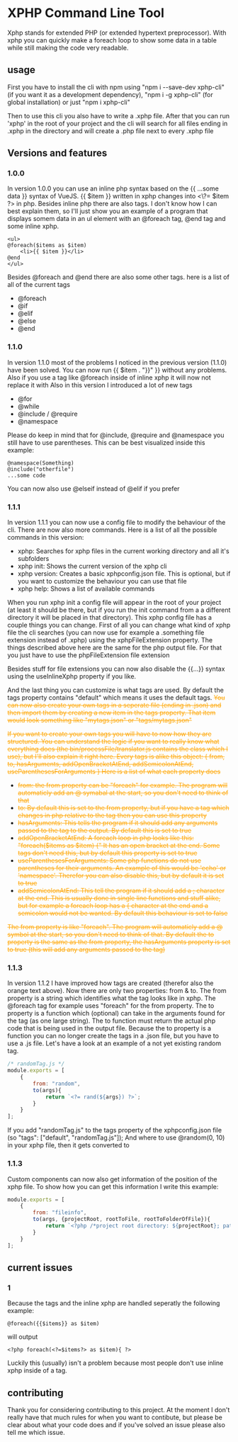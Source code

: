 # XPHP Command Line Tool

Xphp stands for extended PHP (or extended hypertext preprocessor).
With xphp you can quickly make a foreach loop to show some data in a table while still making the code very readable.

## usage

First you have to install the cli with npm using "npm i --save-dev xphp-cli" (if you want it as a development dependency), "npm i -g xphp-cli" (for global installation) or just "npm i xphp-cli"

Then to use this cli you also have to write a .xphp file.
After that you can run 'xphp' in the root of your project and the cli will search for all files ending in .xphp in the directory and will create a .php file next to every .xphp file

## Versions and features

### 1.0.0

In version 1.0.0 you can use an inline php syntax based on the {{ ...some data }} syntax of VueJS.
{{ $item }} written in xphp changes into &lt;\\?= $item ?> in php.
Besides inline php there are also tags.
I don't know how I can best explain them, so I'll just show you an example of a program that displays somem data in an ul element with an @foreach tag, @end tag and some inline xphp.

    <ul>
    @foreach($items as $item)
        <li>{{ $item }}</li>
    @end
    </ul>

Besides @foreach and @end there are also some other tags. here is a list of all of the current tags

-   @foreach
-   @if
-   @elif
-   @else
-   @end

### 1.1.0

In version 1.1.0 most of the problems I noticed in the previous version (1.1.0) have been solved.
You can now run {{ $item . "}}" }} without any problems.
Also if you use a tag like @foreach inside of inline xphp it will now not replace it with <?php ... ?>
Also in this version I introduced a lot of new tags

-   @for
-   @while
-   @include / @require
-   @namespace

Please do keep in mind that for @include, @require and @namespace you still have to use parentheses.
This can be best visualized inside this example:

    @namespace(Something)
    @include("otherfile")
    ...some code

You can now also use @elseif instead of @elif if you prefer

### 1.1.1

In version 1.1.1 you can now use a config file to modify the behaviour of the cli.
There are now also more commands.
Here is a list of all the possible commands in this version:

-   xphp: Searches for xphp files in the current working directory and all it's subfolders
-   xphp init: Shows the current version of the xphp cli
-   xphp version: Creates a basic xphpconfig.json file. This is optional, but if you want to customize the behaviour you can use that file
-   xphp help: Shows a list of available commands

When you run xphp init a config file will appear in the root of your project (at least it should be there, but if you run the init command from a a different directory it will be placed in that directory).
This xphp config file has a couple things you can change.
First of all you can change what kind of xphp file the cli searches (you can now use for example a .something file extension instead of .xphp) using the xphpFileExtension property.
The things described above here are the same for the php output file. For that you just have to use the phpFileExtension file extension

Besides stuff for file extensions you can now also disable the {{...}} syntax using the useInlineXphp property if you like.

And the last thing you can customize is what tags are used.
By default the tags property contains "default" which means it uses the default tags.
<s style="color:orange">You can now also create your own tags in a seperate file (ending in .json) and then import them by creating a new item in the tags property.
That item would look something like "mytags.json" or "tags/mytags.json"</s>

<s style="color:orange">If you want to create your own tags you will have to now how they are structured.
You can understand the logic if you want to really know what everything does (the bin/processFile/translator.js contains the class which I use), but I'll also explain it right here.
Every tags is alike this object: { from, to, hasArguments, addOpenBracketAtEnd, addSemicolonAtEnd, useParenthesesForArguments }
Here is a list of what each property does</s>

-   <s style="color:orange">from: the from property can be "foreach" for example. The program will automaticly add an @ symabal at the start, so you don't need to think of that</s>
-   <s style="color:orange">to: By default this is set to the from property, but if you have a tag which changes in php relative to the tag then you can use this property</s>
-   <s style="color:orange">hasArguments: This tells the program if it should add any arguments passed to the tag to the output. By default this is set to true</s>
-   <s style="color:orange">addOpenBracketAtEnd: A foreach loop in php looks like this: "foreach($items as $item) {"
    It has an open bracket at the end.
    Some tags don't need this, but by default this property is set to true</s>
-   <s style="color:orange">useParenthesesForArguments: Some php functions do not use parentheses for their arguments. An example of this would be 'echo' or 'namespace'. Therefor you can also disable this, but by default it is set to true</s>
-   <s style="color:orange">addSemicolonAtEnd: This tell the program if it should add a ; character at the end. This is usually done in single line functions and stuff alike, but for example a foreach loop has a { character at the end and a semicolon would not be wanted. By default this behaviour is set to false</s>

<s style="color:orange">The from property is like "foreach". The program will automaticly add a @ symbol at the start, so you don't need to think of that.
By default the to property is the same as the from property, the hasArguments property is set to true (this will add any arguments passed to the tag)</s>

### 1.1.3

In version 1.1.2 I have improved how tags are created (therefor also the orange text above).
Now there are only two properties: from & to.
The from property is a string which identifies what the tag looks like in xphp. The  @foreach tag for example uses "foreach" for the from property.
The to property is a function which (optional) can take in the arguments found for the tag (as one large string).
The to function must return the actual php code that is being used in the output file.
Because the to property is a function you can no longer create the tags in a .json file, but you have to use a .js file.
Let's have a look at an example of a not yet existing random tag.

```javascript
/* randomTag.js */
module.exports = [
    {
        from: "random",
        to(args){
            return `<?= rand(${args}) ?>`;
        }
    }
];
```

If you add "randomTag.js" to the tags property of the xphpconfig.json file (so "tags": ["default", "randomTag.js"]);
And where to use @random(0, 10) in your xphp file, then it gets converted to <?= rand(0, 10) ?>

### 1.1.3

Custom components can now also get information of the position of the xphp file.
To show how you can get this information I write this example:

```javascript
module.exports = [
    {
        from: "fileinfo",
        to(args, {projectRoot, rootToFile, rootToFolderOfFile}){
            return `<?php /*project root directory: ${projectRoot}; path to current file: ${rootToFile}; path to parent folder of file: ${rootToFolderOfFile}*/ ?>`;
        }
    }
];
```

## current issues

### 1

Because the tags and the inline xphp are handled seperatly the following example:

    @foreach({{$items}} as $item)

will output

    <?php foreach(<?=$items?> as $item){ ?>

Luckily this (usually) isn't a problem because most people don't use inline xphp inside of a tag.

## contributing

Thank you for considering contributing to this project.
At the moment I don't really have that much rules for when you want to contibute, but please be clear about what your code does and if you've solved an issue please also tell me which issue.
